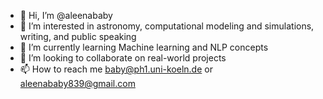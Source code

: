 - 👋 Hi, I’m @aleenababy
- 👀 I’m interested in astronomy, computational modeling and simulations, writing, and public speaking
- 🌱 I’m currently learning Machine learning and NLP concepts
- 💞️ I’m looking to collaborate on real-world projects
- 📫 How to reach me baby@ph1.uni-koeln.de or aleenababy839@gmail.com

<!---
aleenababy/aleenababy is a ✨ special ✨ repository because its `README.md` (this file) appears on your GitHub profile.
You can click the Preview link to take a look at your changes.
--->
